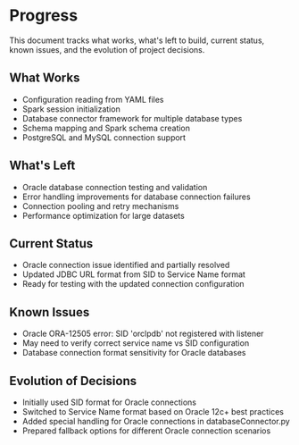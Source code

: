# Progress

This document tracks what works, what's left to build, current status, known issues, and the evolution of project decisions.

## What Works
- Configuration reading from YAML files
- Spark session initialization
- Database connector framework for multiple database types
- Schema mapping and Spark schema creation
- PostgreSQL and MySQL connection support

## What's Left
- Oracle database connection testing and validation
- Error handling improvements for database connection failures
- Connection pooling and retry mechanisms
- Performance optimization for large datasets

## Current Status
- Oracle connection issue identified and partially resolved
- Updated JDBC URL format from SID to Service Name format
- Ready for testing with the updated connection configuration

## Known Issues
- Oracle ORA-12505 error: SID 'orclpdb' not registered with listener
- May need to verify correct service name vs SID configuration
- Database connection format sensitivity for Oracle databases

## Evolution of Decisions
- Initially used SID format for Oracle connections
- Switched to Service Name format based on Oracle 12c+ best practices
- Added special handling for Oracle connections in databaseConnector.py
- Prepared fallback options for different Oracle connection scenarios 